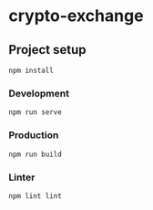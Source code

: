 # crypto-exchange

## Project setup
```
npm install
```

### Development
```
npm run serve
```

### Production
```
npm run build
```

### Linter
```
npm lint lint
```
